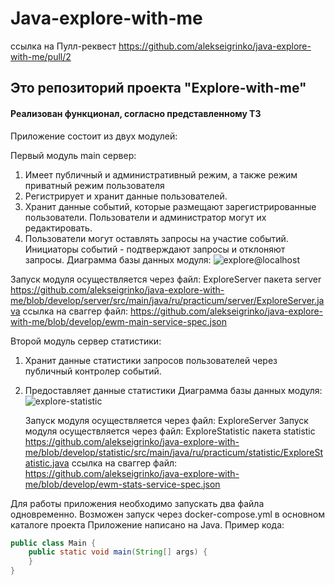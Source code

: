 # Java-explore-with-me
ссылка на Пулл-реквест https://github.com/alekseigrinko/java-explore-with-me/pull/2

## Это репозиторий проекта "Explore-with-me"
#### Реализован функционал, согласно представленному ТЗ

Приложение состоит из двух модулей:

Первый модуль main сервер:
1. Имеет публичный и административный режим, а также режим приватный режим пользователя
2. Регистрирует и хранит данные пользователей.
3. Хранит данные событий, которые размещают зарегистрированные пользователи. Пользователи и администратор могут их редактировать.
4. Пользователи могут оставлять запросы на участие событий. Инициаторы событий - подтверждают запросы и отклоняют запросы.
   Диаграмма базы данных модуля:
   ![explore@localhost](https://user-images.githubusercontent.com/98738143/199989589-d146f0ab-8a97-46cf-a29c-7344e7e5c4ef.png)

Запуск модуля осуществляется через файл:
ExploreServer пакета server
https://github.com/alekseigrinko/java-explore-with-me/blob/develop/server/src/main/java/ru/practicum/server/ExploreServer.java
ссылка на сваггер файл:
https://github.com/alekseigrinko/java-explore-with-me/blob/develop/ewm-main-service-spec.json

Второй модуль сервер статистики:
1. Хранит данные статистики запросов пользователей через публичный контролер событий.
2. Предоставляет данные статистики
   Диаграмма базы данных модуля:
   ![explore-statistic](https://user-images.githubusercontent.com/98738143/199989695-21d19e90-414e-4f94-8fb5-db9be3ef4ba2.png)
   
   Запуск модуля осуществляется через файл:
   ExploreServer
   Запуск модуля осуществляется через файл:
   ExploreStatistic пакета statistic
   https://github.com/alekseigrinko/java-explore-with-me/blob/develop/statistic/src/main/java/ru/practicum/statistic/ExploreStatistic.java
ссылка на сваггер файл:
https://github.com/alekseigrinko/java-explore-with-me/blob/develop/ewm-stats-service-spec.json

Для работы приложения необходимо запускать два файла одновременно.
Возможен запуск через docker-compose.yml в основном каталоге проекта
Приложение написано на Java. Пример кода:
```java
public class Main {
    public static void main(String[] args) {
    }
}
